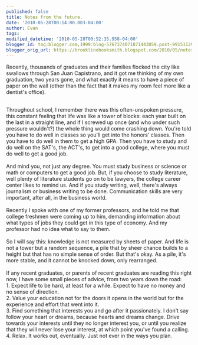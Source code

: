 ```yaml
---
published: false
title: Notes from the future.
date: '2010-05-28T00:14:00.003-04:00'
author: Evan
tags: 
modified_datetime: '2010-05-28T00:52:35.958-04:00'
blogger_id: tag:blogger.com,1999:blog-5767374071871443859.post-991511292303123178
blogger_orig_url: https://brooklinebooksmith.blogspot.com/2010/05/notes-from-future.html
---
```


Recently, thousands of graduates and their families flocked the city like swallows through San Juan Capistrano, and it got me thinking of my own graduation, two years gone, and what exactly it means to have a piece of paper on the wall (other than the fact that it makes my room feel more like a dentist's office).<div><br /></div><div>Throughout school, I remember there was this often-unspoken pressure, this constant feeling that life was like a tower of blocks: each year built on the last in a straight line, and if I screwed up once (and who under such pressure wouldn't?) the whole thing would come crashing down. You're told you have to do well in classes so you'll get into the honors' classes. Then you have to do well in them to get a high GPA. Then you have to study and do well on the SAT's, the ACT's, to get into a good college, where you must do well to get a good job. </div><div><br /></div><div>And mind you, not just any degree. You must study business or science or math or computers to get a good job. But, if you choose to study literature, well plenty of literature students go on to be lawyers, the college career center likes to remind us. And if you study writing, well, there's always journalism or business writing to be done. Communication skills are very important, after all, in the business world.</div><div><br /></div><div>Recently I spoke with one of my former professors, and he told me that college freshmen were coming up to him, demanding information about what types of jobs they could get in this type of economy. And my professor had no idea what to say to them.</div><div><br /></div><div>So I will say this: knowledge is not measured by sheets of paper. And life is not a tower but a random sequence, a pile that by sheer chance builds to a height but that has no simple sense of order. But that's okay. As a pile, it's more stable, and it cannot be knocked down, only rearranged.</div><div><br /></div><div>If any recent graduates, or parents of recent graduates are reading this right now, I have some small pieces of advice, from two years down the road:</div><div>1. Expect life to be hard, at least for a while. Expect to have no money and no sense of direction.</div><div>2. Value your education not for the doors it opens in the world but for the experience and effort that went into it.</div><div>3. Find something that interests you and go after it passionately. I don't say follow your heart or dreams, because hearts and dreams change. Drive towards your interests until they no longer interest you, or until you realize that they will never lose your interest, at which point you've found a calling.</div><div>4.  Relax. It works out, eventually. Just not ever in the ways you plan.</div>